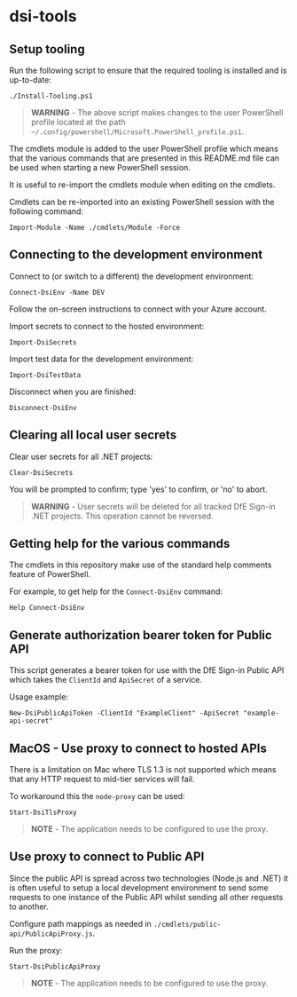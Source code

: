 # dsi-tools

## Setup tooling

Run the following script to ensure that the required tooling is installed and is up-to-date:

```pwsh
./Install-Tooling.ps1
```

> **WARNING** - The above script makes changes to the user PowerShell profile located at the path `~/.config/powershell/Microsoft.PowerShell_profile.ps1`.

The cmdlets module is added to the user PowerShell profile which means that the various commands that are presented in this README.md file can be used when starting a new PowerShell session.

It is useful to re-import the cmdlets module when editing on the cmdlets.

Cmdlets can be re-imported into an existing PowerShell session with the following command:

```pwsh
Import-Module -Name ./cmdlets/Module -Force
```


## Connecting to the development environment

Connect to (or switch to a different) the development environment:

```pwsh
Connect-DsiEnv -Name DEV
```

Follow the on-screen instructions to connect with your Azure account.

Import secrets to connect to the hosted environment:

```pwsh
Import-DsiSecrets
```

Import test data for the development environment:

```pwsh
Import-DsiTestData
```

Disconnect when you are finished:

```pwsh
Disconnect-DsiEnv
```


## Clearing all local user secrets

Clear user secrets for all .NET projects:

```pwsh
Clear-DsiSecrets
```

You will be prompted to confirm; type 'yes' to confirm, or 'no' to abort.

> **WARNING** - User secrets will be deleted for all tracked DfE Sign-in .NET projects. This operation cannot be reversed.


## Getting help for the various commands

The cmdlets in this repository make use of the standard help comments feature of PowerShell.

For example, to get help for the `Connect-DsiEnv` command:

```pwsh
Help Connect-DsiEnv
```


## Generate authorization bearer token for Public API

This script generates a bearer token for use with the DfE Sign-in Public API which takes the `ClientId` and `ApiSecret` of a service.

Usage example:

```pwsh
New-DsiPublicApiToken -ClientId "ExampleClient" -ApiSecret "example-api-secret"
```


## MacOS - Use proxy to connect to hosted APIs

There is a limitation on Mac where TLS 1.3 is not supported which means that any HTTP request to mid-tier services will fail.

To workaround this the `node-proxy` can be used:

```pwsh
Start-DsiTlsProxy
```

> **NOTE** - The application needs to be configured to use the proxy.


## Use proxy to connect to Public API

Since the public API is spread across two technologies (Node.js and .NET) it is often useful to setup a local development environment to send some requests to one instance of the Public API whilst sending all other requests to another.

Configure path mappings as needed in `./cmdlets/public-api/PublicApiProxy.js`.

Run the proxy:

```pwsh
Start-DsiPublicApiProxy
```

> **NOTE** - The application needs to be configured to use the proxy.
